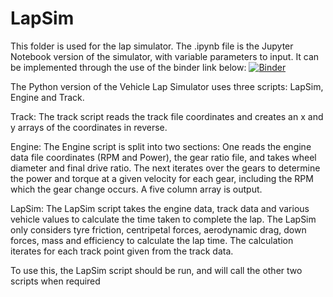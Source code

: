 # LapSim
This folder is used for the lap simulator. The .ipynb file is the Jupyter Notebook version of the simulator,
with variable parameters to input. 
It can be implemented through the use of the binder link below:
[![Binder](https://mybinder.org/badge_logo.svg)](https://mybinder.org/v2/gh/Milesc62/LapSim/master)

The Python version of the Vehicle Lap Simulator uses three scripts: LapSim, Engine and Track. 

Track:
The track script reads the track file coordinates and creates an x and y arrays of the coordinates in reverse.

Engine:
The Engine script is split into two sections: 
One reads the engine data file coordinates (RPM and Power), the gear ratio file, and takes wheel diameter and final drive ratio.
The next iterates over the gears to determine the power and torque at a given velocity for each gear, including the RPM which the gear
change occurs. A five column array is output. 

LapSim:
The LapSim script takes the engine data, track data and various vehicle values to calculate the time taken to complete the lap.
The LapSim only considers tyre friction, centripetal forces, aerodynamic drag, down forces, mass and efficiency to calculate the lap time.
The calculation iterates for each track point given from the track data. 

To use this, the LapSim script should be run, and will call the other two scripts when required
